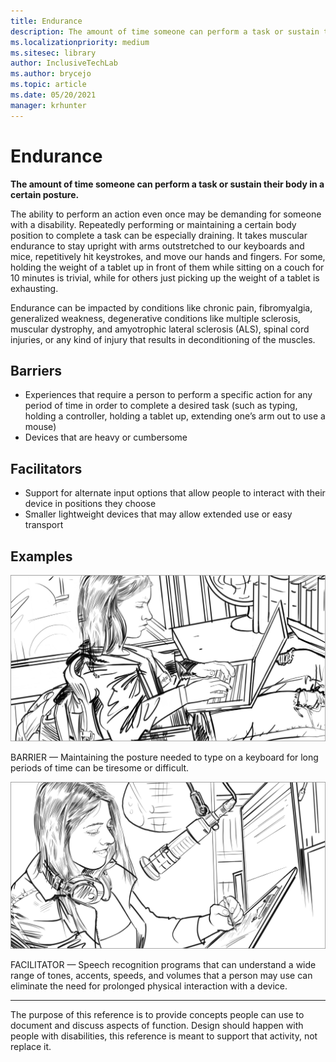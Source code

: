 ```yaml
---
title: Endurance
description: The amount of time someone can perform a task or sustain their body in a certain posture
ms.localizationpriority: medium
ms.sitesec: library
author: InclusiveTechLab
ms.author: brycejo 
ms.topic: article
ms.date: 05/20/2021
manager: krhunter
---
```


# Endurance

**The amount of time someone can perform a task or sustain their body in a certain posture.**

The ability to perform an action even once may be demanding for someone with a disability. Repeatedly performing or maintaining a certain body position to complete a task can be especially draining. It takes muscular endurance to stay upright with arms outstretched to our keyboards and mice, repetitively hit keystrokes, and move our hands and fingers. For some, holding the weight of a tablet up in front of them while sitting on a couch for 10 minutes is trivial, while for others just picking up the weight of a tablet is exhausting.

Endurance can be impacted by conditions like chronic pain, fibromyalgia, generalized weakness, degenerative conditions like multiple sclerosis, muscular dystrophy, and amyotrophic lateral sclerosis (ALS), spinal cord injuries, or any kind of injury that results in deconditioning of the muscles.

## Barriers
* Experiences that require a person to perform a specific action for any period of time in order to complete a desired task (such as typing, holding a controller, holding a tablet up, extending one’s arm out to use a mouse)​
* Devices that are heavy or cumbersome​

## Facilitators
* Support for alternate input options that allow people to interact with their device in positions they choose​
* Smaller lightweight devices that may allow extended use or easy transport​

## Examples

![A woman sits at a desk, typing on her laptop. She’s slumped back against her chair or wheelchair.](images/Mobility_Endurance_Barrier.jpg)

BARRIER — Maintaining the posture needed to type on a keyboard for long periods of time can be tiresome or difficult. 

![The woman smiles as she uses a mic for speech recognition. She has headphones draped around her neck and she’s not at a desk—she’s near some shelves, perhaps near information she needs to grab as she works.](images/Mobility_Endurance_Facilitator.jpg)

FACILITATOR — Speech recognition programs that can understand a wide range of tones, accents, speeds, and volumes that a person may use can eliminate the need for prolonged physical interaction with a device. 


[comment]: # (Footer statement)
___
The purpose of this reference is to provide concepts people can use to document and discuss aspects of function. Design should happen with people with disabilities, this reference is meant to support that activity, not replace it. 
